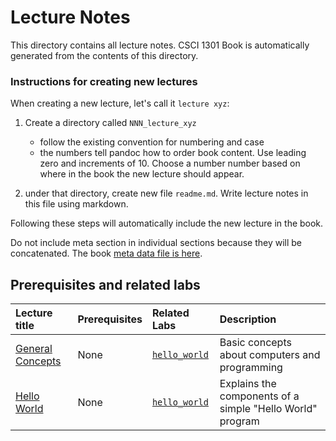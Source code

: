 # Lecture Notes

This directory contains all lecture notes. CSCI 1301 Book is automatically generated from the contents of this directory.

### Instructions for creating new lectures

When creating a new lecture, let's call it `lecture xyz`:

1. Create a directory called `NNN_lecture_xyz` 

    - follow the existing convention for numbering and case
    - the numbers tell pandoc how to order book content. Use leading zero and increments of 10. Choose a number number based on where in the book the new lecture should appear.

2. under that directory, create new file `readme.md`. Write lecture notes in this file using markdown.

Following these steps will automatically include the new lecture in the book. 

Do not include meta section in individual sections because they will be concatenated. The book [meta data file is here](/templates/meta.md).

## Prerequisites and related labs
    
<!-- Add descriptions of all lectures here -->

| Lecture title | Prerequisites | Related Labs |  Description |
| :--- | :--- | :--- | :--- |
| [General Concepts](/lectures/general_concepts) | None | [`hello_world`](/labs/hello_world) | Basic concepts about computers and programming |
| [Hello World](/lectures/hello_world) | None | [`hello_world`](/labs/hello_world) | Explains the components of a simple "Hello World" program |